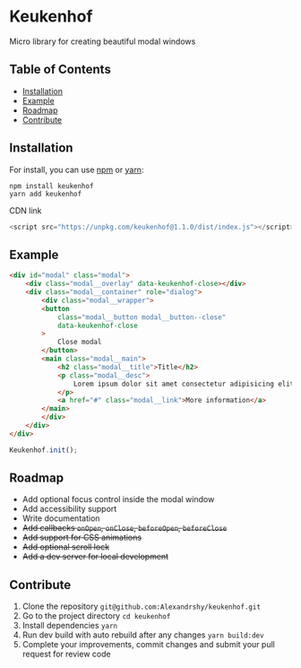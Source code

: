# Keukenhof

Micro library for creating beautiful modal windows

## Table of Contents

* [Installation](#installation)
* [Example](#example)
* [Roadmap](#roadmap)
* [Contribute](#contribute)

## Installation

For install, you can use [npm](https://npmjs.org/) or [yarn](https://yarnpkg.com):

```
npm install keukenhof
yarn add keukenhof
```

CDN link

```js
<script src="https://unpkg.com/keukenhof@1.1.0/dist/index.js"></script>
```

## Example

```html
<div id="modal" class="modal">
    <div class="modal__overlay" data-keukenhof-close></div>
    <div class="modal__container" role="dialog">
        <div class="modal__wrapper">
        <button
            class="modal__button modal__button--close"
            data-keukenhof-close
        >
            Close modal
        </button>
        <main class="modal__main">
            <h2 class="modal__title">Title</h2>
            <p class="modal__desc">
                Lorem ipsum dolor sit amet consectetur adipisicing elit.
            </p>
            <a href="#" class="modal__link">More information</a>
        </main>
        </div>
    </div>
</div>
```

```js
Keukenhof.init();
```

## Roadmap

* Add optional focus control inside the modal window
* Add accessibility support
* Write documentation
* ~~Add callbacks `onOpen`, `onClose`, `beforeOpen`, `beforeClose`~~
* ~~Add support for CSS animations~~
* ~~Add optional scroll lock~~
* ~~Add a dev server for local development~~

## Contribute

1. Clone the repository `git@github.com:Alexandrshy/keukenhof.git`
2. Go to the project directory `cd keukenhof`
3. Install dependencies `yarn`
4. Run dev build with auto rebuild after any changes `yarn build:dev`
5. Complete your improvements, commit changes and submit your pull request for review code
